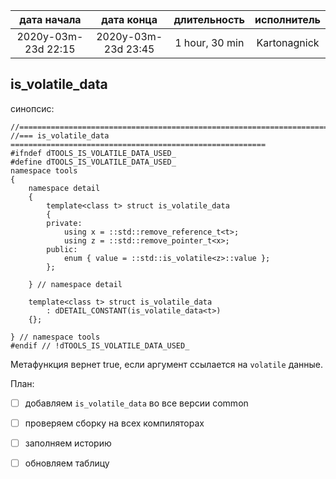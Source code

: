
| дата начала         |   дата конца        | длительность   | исполнитель  |
|:-------------------:|:-------------------:|:--------------:|:------------:|
| 2020y-03m-23d 22:15 | 2020y-03m-23d 23:45 | 1 hour, 30 min | Kartonagnick |

is_volatile_data
---

синопсис:

```
//==============================================================================
//=== is_volatile_data =========================================================
#ifndef dTOOLS_IS_VOLATILE_DATA_USED_ 
#define dTOOLS_IS_VOLATILE_DATA_USED_
namespace tools
{
    namespace detail
    {
        template<class t> struct is_volatile_data
        {
        private:
            using x = ::std::remove_reference_t<t>;
            using z = ::std::remove_pointer_t<x>;
        public:
            enum { value = ::std::is_volatile<z>::value };
        };

    } // namespace detail

    template<class t> struct is_volatile_data
        : dDETAIL_CONSTANT(is_volatile_data<t>)
    {};

} // namespace tools
#endif // !dTOOLS_IS_VOLATILE_DATA_USED_
```

Метафункция вернет true, если аргумент ссылается на `volatile` данные.

План:  
  - [ ] добавляем `is_volatile_data` во все версии common
  - [ ] проверяем сборку на всех компиляторах  
  - [ ] заполняем историю  
  - [ ] обновляем таблицу  



